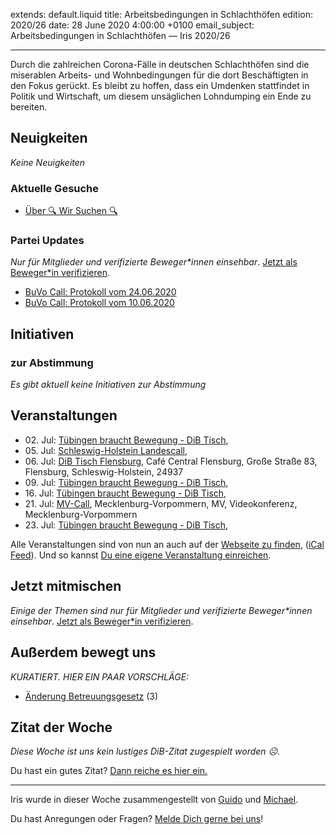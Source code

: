 
extends: default.liquid
title: Arbeitsbedingungen in Schlachthöfen
edition: 2020/26
date: 28 June 2020 4:00:00 +0100
email_subject: Arbeitsbedingungen in Schlachthöfen — Iris 2020/26

---
Durch die zahlreichen Corona-Fälle in deutschen Schlachthöfen sind die miserablen Arbeits- und Wohnbedingungen für die dort Beschäftigten in den Fokus gerückt. Es bleibt zu hoffen, dass ein Umdenken stattfindet in Politik und Wirtschaft, um diesem unsäglichen Lohndumping ein Ende zu bereiten.

## Neuigkeiten

_Keine Neuigkeiten_

### Aktuelle Gesuche

 - [Über 🔍 Wir Suchen 🔍](https://marktplatz.dib.de/t/ueber-wir-suchen/8837)

### Partei Updates

_Nur für Mitglieder und verifizierte Beweger\*innen einsehbar_. [Jetzt als Beweger\*in verifizieren](https://dib.de/bewegerin-werden/).

 - [BuVo Call: Protokoll vom 24.06.2020](https://marktplatz.dib.de/t/buvo-call-protokoll-vom-24-06-2020/34685)
 - [BuVo Call: Protokoll vom 10.06.2020](https://marktplatz.dib.de/t/buvo-call-protokoll-vom-10-06-2020/34634)

## Initiativen

### zur Abstimmung
_Es gibt aktuell keine Initiativen zur Abstimmung_

## Veranstaltungen

 - 02.&nbsp;Jul: [Tübingen braucht Bewegung - DiB Tisch](https://dib.de/veranstaltungen/tuebingen-braucht-bewegung-dib-tisch-2-2020-07-02/), 
 - 05.&nbsp;Jul: [Schleswig-Holstein Landescall](https://dib.de/veranstaltungen/schleswig-holstein-landescall/), 
 - 06.&nbsp;Jul: [DiB Tisch Flensburg](https://dib.de/veranstaltungen/dib-tisch-flensburg/), Café Central Flensburg, Große Straße 83, Flensburg, Schleswig-Holstein, 24937
 - 09.&nbsp;Jul: [Tübingen braucht Bewegung - DiB Tisch](https://dib.de/veranstaltungen/tuebingen-braucht-bewegung-dib-tisch-2-2020-07-09/), 
 - 16.&nbsp;Jul: [Tübingen braucht Bewegung - DiB Tisch](https://dib.de/veranstaltungen/tuebingen-braucht-bewegung-dib-tisch-2-2020-07-16/), 
 - 21.&nbsp;Jul: [MV-Call](https://dib.de/veranstaltungen/mv-call/), Mecklenburg-Vorpommern, MV, Videokonferenz, Mecklenburg-Vorpommern
 - 23.&nbsp;Jul: [Tübingen braucht Bewegung - DiB Tisch](https://dib.de/veranstaltungen/tuebingen-braucht-bewegung-dib-tisch-2-2020-07-23/), 


Alle Veranstaltungen sind von nun an auch auf der [Webseite zu finden](https://dib.de/veranstaltungen/), ([iCal Feed](https://dib.de/?ical=1)). Und so kannst [Du eine eigene Veranstaltung einreichen](https://marktplatz.dib.de/t/eine-veranstaltung-auf-der-webseite-einreichen/21379).

## Jetzt mitmischen

_Einige der Themen sind nur für Mitglieder und verifizierte Beweger\*innen einsehbar_. [Jetzt als Beweger\*in verifizieren](https://dib.de/bewegerin-werden/).


## Außerdem bewegt uns

_KURATIERT. HIER EIN PAAR VORSCHLÄGE:_
 - [Änderung Betreuungsgesetz](https://marktplatz.dib.de/t/aenderung-betreuungsgesetz/34670) (3)

## Zitat der Woche
_Diese Woche ist uns kein lustiges DiB-Zitat zugespielt worden ☹._

Du hast ein gutes Zitat? [Dann reiche es hier ein.](https://marktplatz.dib.de/t/lustige-dib-zitate/10175)


---

Iris wurde in dieser Woche zusammengestellt von [Guido](https://marktplatz.dib.de/u/Guido/) und [Michael](https://marktplatz.dib.de/u/MichaelVoss/).

Du hast Anregungen oder Fragen? [Melde Dich gerne bei uns](https://marktplatz.dib.de/t/neu-iris-die-woechtliche-zusammenfasssung-zum-sonntagsbrunch/10990)!

